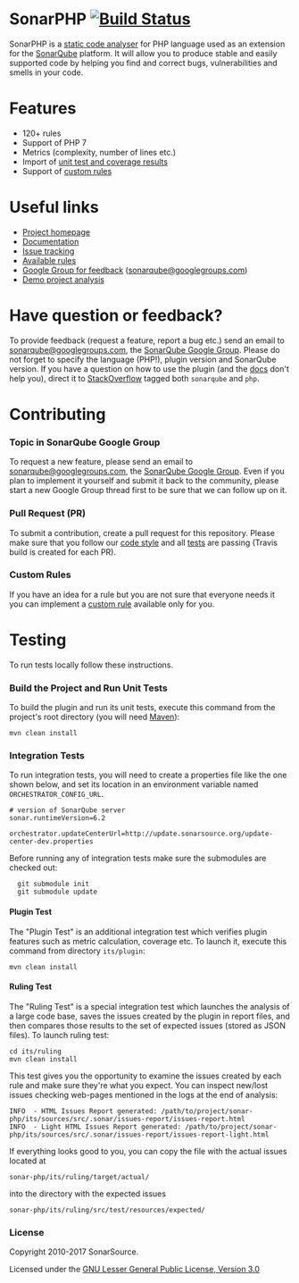 # SonarPHP [![Build Status](https://travis-ci.org/SonarSource/sonar-php.svg?branch=master)](https://travis-ci.org/SonarSource/sonar-php)

SonarPHP is a [static code analyser](https://en.wikipedia.org/wiki/Static_program_analysis) for PHP language used as an extension for the [SonarQube](http://www.sonarqube.org/) platform. It will allow you to produce stable and easily supported code by helping you find and correct bugs, vulnerabilities and smells in your code.


# Features
* 120+ rules
* Support of PHP 7
* Metrics (complexity, number of lines etc.)
* Import of [unit test and coverage results](http://docs.sonarqube.org/display/PLUG/PHP+Unit+Test+and+Coverage+Results+Import)
* Support of [custom rules](http://docs.sonarqube.org/display/PLUG/Custom+Rules+for+PHP)

# Useful links

* [Project homepage](https://redirect.sonarsource.com/plugins/php.html)
* [Documentation](https://docs.sonarqube.org/display/PLUG/SonarPHP)
* [Issue tracking](http://jira.sonarsource.com/browse/SONARPHP)
* [Available rules](https://sonarqube.com/coding_rules#languages=php)
* [Google Group for feedback](https://groups.google.com/forum/#!forum/sonarqube) (sonarqube@googlegroups.com)
* [Demo project analysis](https://sonarqube.com/overview?id=drupal)

# Have question or feedback?
To provide feedback (request a feature, report a bug etc.) send an email to sonarqube@googlegroups.com, the [SonarQube Google Group](https://groups.google.com/forum/#!forum/sonarqube). Please do not forget to specify the language (PHP!), plugin version and SonarQube version.
If you have a question on how to use the plugin (and the [docs](https://docs.sonarqube.org/display/PLUG/SonarPHP) don't help you), direct it to [StackOverflow](http://stackoverflow.com/questions/tagged/sonarqube+php) tagged both `sonarqube` and `php`.

# Contributing

### Topic in SonarQube Google Group
To request a new feature, please send an email to sonarqube@googlegroups.com, the [SonarQube Google Group](https://groups.google.com/forum/#!forum/sonarqube). Even if you plan to implement it yourself and submit it back to the community, please start a new Google Group thread first to be sure that we can follow up on it.

### Pull Request (PR)
To submit a contribution, create a pull request for this repository. Please make sure that you follow our [code style](https://github.com/SonarSource/sonar-developer-toolset) and all [tests](#testing) are passing (Travis build is created for each PR).

### Custom Rules
If you have an idea for a rule but you are not sure that everyone needs it you can implement a [custom rule](http://docs.sonarqube.org/display/PLUG/Custom+Rules+for+PHP) available only for you. 

# <a name="testing"></a>Testing
To run tests locally follow these instructions.

### Build the Project and Run Unit Tests
To build the plugin and run its unit tests, execute this command from the project's root directory (you will need [Maven](http://maven.apache.org/)):
```
mvn clean install
```

### Integration Tests
To run integration tests, you will need to create a properties file like the one shown below, and set its location in an environment variable named `ORCHESTRATOR_CONFIG_URL`.
```
# version of SonarQube server
sonar.runtimeVersion=6.2

orchestrator.updateCenterUrl=http://update.sonarsource.org/update-center-dev.properties
```
Before running any of integration tests make sure the submodules are checked out:
```
  git submodule init
  git submodule update
```
#### Plugin Test
The "Plugin Test" is an additional integration test which verifies plugin features such as metric calculation, coverage etc. To launch it, execute this command from directory `its/plugin`:
```
mvn clean install
```

#### Ruling Test
The "Ruling Test" is a special integration test which launches the analysis of a large code base, saves the issues created by the plugin in report files, and then compares those results to the set of expected issues (stored as JSON files). To launch ruling test:
```
cd its/ruling
mvn clean install
```

This test gives you the opportunity to examine the issues created by each rule and make sure they're what you expect. You can inspect new/lost issues checking web-pages mentioned in the logs at the end of analysis:
```
INFO  - HTML Issues Report generated: /path/to/project/sonar-php/its/sources/src/.sonar/issues-report/issues-report.html
INFO  - Light HTML Issues Report generated: /path/to/project/sonar-php/its/sources/src/.sonar/issues-report/issues-report-light.html
```
If everything looks good to you, you can copy the file with the actual issues located at
```
sonar-php/its/ruling/target/actual/
```
into the directory with the expected issues
```
sonar-php/its/ruling/src/test/resources/expected/
```

### License

Copyright 2010-2017 SonarSource.

Licensed under the [GNU Lesser General Public License, Version 3.0](http://www.gnu.org/licenses/lgpl.txt)
